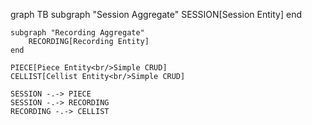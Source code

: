 graph TB
    subgraph "Session Aggregate"
        SESSION[Session Entity]
    end

    subgraph "Recording Aggregate"
        RECORDING[Recording Entity]
    end

    PIECE[Piece Entity<br/>Simple CRUD]
    CELLIST[Cellist Entity<br/>Simple CRUD]

    SESSION -.-> PIECE
    SESSION -.-> RECORDING
    RECORDING -.-> CELLIST